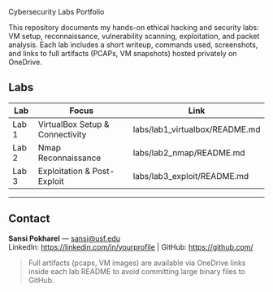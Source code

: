 Cybersecurity Labs Portfolio

This repository documents my hands-on ethical hacking and security labs: VM setup, reconnaissance, vulnerability scanning, exploitation, and packet analysis. Each lab includes a short writeup, commands used, screenshots, and links to full artifacts (PCAPs, VM snapshots) hosted privately on OneDrive.

## Labs
| Lab | Focus | Link |
|-----|-------|------|
| Lab 1 | VirtualBox Setup & Connectivity | labs/lab1_virtualbox/README.md |
| Lab 2 | Nmap Reconnaissance | labs/lab2_nmap/README.md |
| Lab 3 | Exploitation & Post-Exploit | labs/lab3_exploit/README.md |

---

## Contact
**Sansi Pokharel** — sansi@usf.edu  
LinkedIn: https://linkedin.com/in/yourprofile | GitHub: https://github.com/<your-username>

> Full artifacts (pcaps, VM images) are available via OneDrive links inside each lab README to avoid committing large binary files to GitHub.
